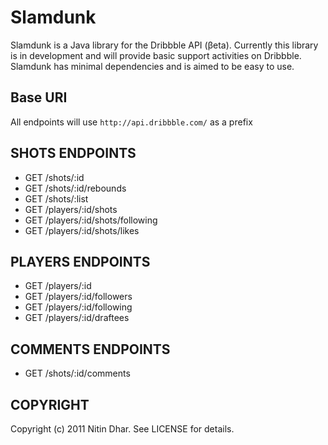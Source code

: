 Slamdunk
========
Slamdunk is a Java library for the Dribbble API (βeta). Currently this library is in development and will provide basic support activities on Dribbble. Slamdunk has minimal dependencies and is aimed to be easy to use.

Base URI
--------
All endpoints will use `http://api.dribbble.com/` as a prefix

SHOTS ENDPOINTS
---------------

- GET /shots/:id
- GET /shots/:id/rebounds
- GET /shots/:list
- GET /players/:id/shots
- GET /players/:id/shots/following
- GET /players/:id/shots/likes

PLAYERS ENDPOINTS
-----------------

- GET /players/:id
- GET /players/:id/followers
- GET /players/:id/following
- GET /players/:id/draftees

COMMENTS ENDPOINTS
------------------

- GET /shots/:id/comments

COPYRIGHT
---------
Copyright (c) 2011 Nitin Dhar. See LICENSE for details.